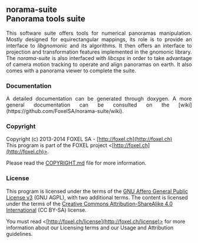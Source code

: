 
## norama-suite<br />Panorama tools suite

<p align="justify">
This software suite offers tools for numerical panoramas manipulation. Mostly designed for equirectangular mappings, its role is to provide an interface to <i>libgnomonic</i> and its algorithms. It then offers an interface to projection and transformation features implemented in the gnomonic library. The <i>norama-suite</i> is also interfaced with <i>libcsps</i> in order to take advantage of camera motion tracking to operate and align panoramas on earth. It also comes with a panorama viewer to complete the suite. 
</p>

### Documentation

<p align="justify">
A detailed documentation can be generated through doxygen. A more general documentation can be consulted on the [wiki](https://github.com/FoxelSA/norama-suite/wiki).
</p>

### Copyright

Copyright (c) 2013-2014 FOXEL SA - [http://foxel.ch](http://foxel.ch)<br />
This program is part of the FOXEL project <[http://foxel.ch](http://foxel.ch)>.

Please read the [COPYRIGHT.md](COPYRIGHT.md) file for more information.


### License

This program is licensed under the terms of the
[GNU Affero General Public License v3](http://www.gnu.org/licenses/agpl.html)
(GNU AGPL), with two additional terms. The content is licensed under the terms
of the
[Creative Commons Attribution-ShareAlike 4.0 International](http://creativecommons.org/licenses/by-sa/4.0/)
(CC BY-SA) license.

You must read <[http://foxel.ch/license](http://foxel.ch/license)> for more
information about our Licensing terms and our Usage and Attribution guidelines.
